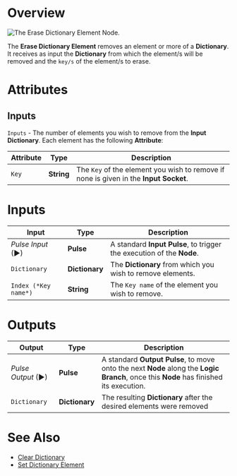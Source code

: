 # Overview

![The Erase Dictionary Element Node.]()

The **Erase Dictionary Element** removes an element or more of a **Dictionary**. It receives as input the **Dictionary** from which the element/s will be removed and the `key/s` of the element/s to erase.

# Attributes

## Inputs

`Inputs` - The number of elements you wish to remove from the **Input** **Dictionary**. Each element has the following **Attribute**:

|Attribute|Type|Description|
|---|---|---|
| `Key` | **String** | The `Key` of the element you wish to remove if none is given in the **Input** **Socket**.|

# Inputs

|Input|Type|Description|
|---|---|---|
|*Pulse Input* (►)|**Pulse**| A standard **Input Pulse**, to trigger the execution of the **Node**.|
| `Dictionary` | **Dictionary** | The **Dictionary** from which you wish to remove elements. |
| `Index (*Key name*)` | **String** | The `Key name` of the element you wish to remove. | 

# Outputs

|Output|Type|Description|
|---|---|---|
|*Pulse Output* (►)|**Pulse**|A standard **Output Pulse**, to move onto the next **Node** along the **Logic Branch**, once this **Node** has finished its execution.|
| `Dictionary` | **Dictionary** | The resulting **Dictionary** after the desired elements were removed | 

# See Also

* [Clear Dictionary](clear-dictionary.md)
* [Set Dictionary Element](set-dictionary-element.md) 



